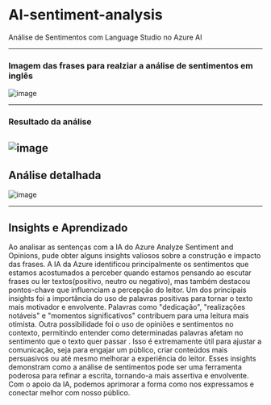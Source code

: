 # AI-sentiment-analysis
Análise de Sentimentos com Language Studio no Azure AI

---------------------------------------------------------------------------
### Imagem das frases para realziar a análise de sentimentos em inglês

![image](https://github.com/user-attachments/assets/5b005803-dd53-4f3b-b9f7-8508e8eb5d89)


-------------------------------------------------------------------------------
### Resultado da análise

![image](https://github.com/user-attachments/assets/eecb66bd-d44e-455d-b5f1-37cebcffa3b2)
---------------------------------------------------------------------------------------
## Análise detalhada
![image](https://github.com/user-attachments/assets/05199c14-dc58-418e-9cab-1f73482e5e77)

------------------------------------------------------------------------------------------

## Insights e Aprendizado
Ao analisar as sentenças com a IA do Azure Analyze Sentiment and Opinions, pude obter alguns insights valiosos sobre a construção e impacto das frases. A IA da Azure identificou principalmente os sentimentos que estamos acostumados a perceber quando estamos pensando ao escutar frases ou ler textos(positivo, neutro ou negativo), mas também destacou pontos-chave que influenciam a percepção do leitor. Um dos principais insights foi a importância do uso de palavras positivas para tornar o texto mais motivador e envolvente. Palavras como "dedicação", "realizações notáveis" e "momentos significativos" contribuem para uma leitura mais otimista. Outra possibilidade foi o uso de opiniões e sentimentos no contexto, permitindo entender como determinadas palavras afetam no sentimento que o texto quer passar . Isso é extremamente útil para ajustar a comunicação, seja para engajar um público, criar conteúdos mais persuasivos ou até mesmo melhorar a experiência do leitor. Esses insights demonstram como a análise de sentimentos pode ser uma ferramenta poderosa para refinar a escrita, tornando-a mais assertiva e envolvente. Com o apoio da IA, podemos aprimorar a forma como nos expressamos e conectar melhor com nosso público.
